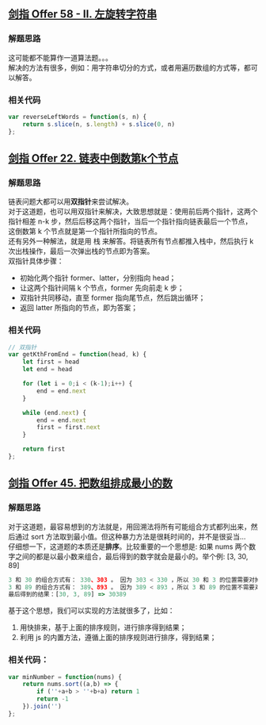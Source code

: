 ## [剑指 Offer 58 - II. 左旋转字符串](https://leetcode-cn.com/problems/zuo-xuan-zhuan-zi-fu-chuan-lcof/)  

### 解题思路  
这可能都不能算作一道算法题。。。  
解决的方法有很多，例如：用字符串切分的方式，或者用遍历数组的方式等，都可以解答。  

### 相关代码  
```js
var reverseLeftWords = function(s, n) {
    return s.slice(n, s.length) + s.slice(0, n)
};
```  

## [剑指 Offer 22. 链表中倒数第k个节点](https://leetcode-cn.com/problems/lian-biao-zhong-dao-shu-di-kge-jie-dian-lcof/)  

### 解题思路  
链表问题大都可以用**双指针**来尝试解决。  
对于这道题，也可以用双指针来解决，大致思想就是：使用前后两个指针，这两个指针相差 n-k 步，然后后移这两个指针，当后一个指针指向链表最后一个节点，这倒数第 k 个节点就是第一个指针所指向的节点。  
还有另外一种解法，就是用 栈 来解答。将链表所有节点都推入栈中，然后执行 k 次出栈操作，最后一次弹出栈的节点即为答案。  
双指针具体步骤：  
+ 初始化两个指针 former、latter，分别指向 head；  
+ 让这两个指针间隔 k 个节点，former 先向前走 k 步；
+ 双指针共同移动，直至 former 指向尾节点，然后跳出循环；
+ 返回 latter 所指向的节点，即为答案；
### 相关代码  
```js
// 双指针
var getKthFromEnd = function(head, k) {
    let first = head
    let end = head

    for (let i = 0;i < (k-1);i++) {
        end = end.next
    }

    while (end.next) {
        end = end.next
        first = first.next
    }

    return first
};
```
  
## [剑指 Offer 45. 把数组排成最小的数](https://leetcode-cn.com/problems/ba-shu-zu-pai-cheng-zui-xiao-de-shu-lcof/)   

### 解题思路  
对于这道题，最容易想到的方法就是，用回溯法将所有可能组合方式都列出来，然后通过 sort 方法取到最小值。但这种暴力方法是很耗时间的，并不是很妥当...   
仔细想一下，这道题的本质还是**排序**。比较重要的一个思想是: 如果 nums 两个数字之间的都是以最小数来组合，最后得到的数字就会是最小的。举个例: [3, 30, 89]  
```js  
3 和 30 的组合方式有： 330、303 。 因为 303 < 330 ，所以 30 和 3 的位置需要对掉一下，即：[30, 3, 89]  
3 和 89 的组合方式有： 389、893 。 因为 389 < 893 ，所以 3 和 89 的位置不需要对掉。
最后得到的结果：[30, 3, 89] => 30389
```  
基于这个思想，我们可以实现的方法就很多了，比如：  
1. 用快排来，基于上面的排序规则，进行排序得到结果；  
2. 利用 js 的内置方法，遵循上面的排序规则进行排序，得到结果；  
### 相关代码：  
```js
var minNumber = function(nums) {
    return nums.sort((a,b) => {
        if (''+a+b > ''+b+a) return 1
        return -1
    }).join('')
};  
```
